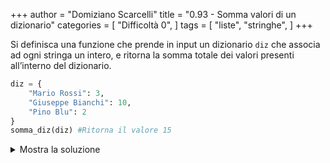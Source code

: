 +++
author = "Domiziano Scarcelli"
title = "0.93 - Somma valori di un dizionario"
categories = [
    "Difficoltà 0",
]
tags = [
    "liste",
    "stringhe",
]
+++

Si definisca una funzione che prende in input un dizionario `diz` che associa ad ogni stringa un intero, e ritorna la somma totale dei valori presenti all’interno del dizionario.

```python
diz = {
	"Mario Rossi": 3,
	"Giuseppe Bianchi": 10,
	"Pino Blu": 2
}
somma_diz(diz) #Ritorna il valore 15
```
<details>
<summary>Mostra la soluzione</summary>

>TODO: da inserire
</details>
